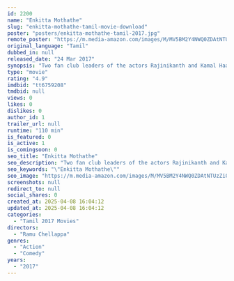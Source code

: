 ```yaml
---
id: 2200
name: "Enkitta Mothathe"
slug: "enkitta-mothathe-tamil-movie-download"
poster: "posters/enkitta-mothathe-tamil-2017.jpg"
remote_poster: "https://m.media-amazon.com/images/M/MV5BM2Y4NWQ0ZDAtNTUzZi00MzQyLWE0ZWEtMTc0MjExZTczYjkwXkEyXkFqcGdeQXVyMzYxOTQ3MDg@._V1_SX300.jpg"
original_language: "Tamil"
dubbed_in: null
released_date: "24 Mar 2017"
synopsis: "Two fan club leaders of the actors Rajinikanth and Kamal Haasan are strong rivals of each other. One day in Tirunelveli, they both decide to have a showdown."
type: "movie"
rating: "4.9"
imdbid: "tt6759208"
tmdbid: null
views: 0
likes: 0
dislikes: 0
author_id: 1
trailer_url: null
runtime: "110 min"
is_featured: 0
is_active: 1
is_comingsoon: 0
seo_title: "Enkitta Mothathe"
seo_description: "Two fan club leaders of the actors Rajinikanth and Kamal Haasan are strong rivals of each other. One day in Tirunelveli, they both decide to have a showdown."
seo_keywords: "\"Enkitta Mothathe\""
seo_image: "https://m.media-amazon.com/images/M/MV5BM2Y4NWQ0ZDAtNTUzZi00MzQyLWE0ZWEtMTc0MjExZTczYjkwXkEyXkFqcGdeQXVyMzYxOTQ3MDg@._V1_SX300.jpg"
screenshots: null
redirect_to: null
social_shares: 0
created_at: 2025-04-08 16:04:12
updated_at: 2025-04-08 16:04:12
categories:
  - "Tamil 2017 Movies"
directors:
  - "Ramu Chellappa"
genres:
  - "Action"
  - "Comedy"
years:
  - "2017"
---
```

